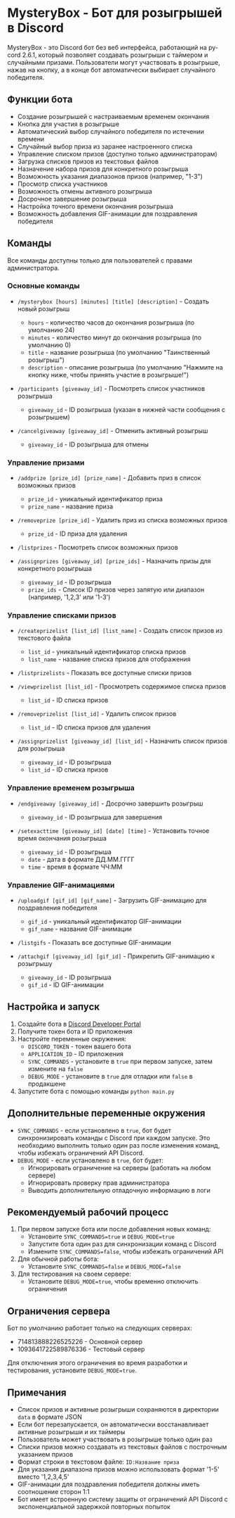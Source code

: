 # MysteryBox - Бот для розыгрышей в Discord

MysteryBox - это Discord бот без веб интерфейса, работающий на py-cord 2.6.1, который позволяет создавать розыгрыши с таймером и случайными призами. Пользователи могут участвовать в розыгрыше, нажав на кнопку, а в конце бот автоматически выбирает случайного победителя.

## Функции бота

- Создание розыгрышей с настраиваемым временем окончания
- Кнопка для участия в розыгрыше
- Автоматический выбор случайного победителя по истечении времени
- Случайный выбор приза из заранее настроенного списка
- Управление списком призов (доступно только администраторам)
- Загрузка списков призов из текстовых файлов
- Назначение набора призов для конкретного розыгрыша
- Возможность указания диапазонов призов (например, "1-3")
- Просмотр списка участников
- Возможность отмены активного розыгрыша
- Досрочное завершение розыгрыша
- Настройка точного времени окончания розыгрыша
- Возможность добавления GIF-анимации для поздравления победителя

## Команды

Все команды доступны только для пользователей с правами администратора.

### Основные команды

- `/mysterybox [hours] [minutes] [title] [description]` - Создать новый розыгрыш
  - `hours` - количество часов до окончания розыгрыша (по умолчанию 24)
  - `minutes` - количество минут до окончания розыгрыша (по умолчанию 0)
  - `title` - название розыгрыша (по умолчанию "Таинственный розыгрыш")
  - `description` - описание розыгрыша (по умолчанию "Нажмите на кнопку ниже, чтобы принять участие в розыгрыше!")

- `/participants [giveaway_id]` - Посмотреть список участников розыгрыша
  - `giveaway_id` - ID розыгрыша (указан в нижней части сообщения с розыгрышем)

- `/cancelgiveaway [giveaway_id]` - Отменить активный розыгрыш
  - `giveaway_id` - ID розыгрыша для отмены

### Управление призами

- `/addprize [prize_id] [prize_name]` - Добавить приз в список возможных призов
  - `prize_id` - уникальный идентификатор приза
  - `prize_name` - название приза

- `/removeprize [prize_id]` - Удалить приз из списка возможных призов
  - `prize_id` - ID приза для удаления

- `/listprizes` - Посмотреть список возможных призов

- `/assignprizes [giveaway_id] [prize_ids]` - Назначить призы для конкретного розыгрыша
  - `giveaway_id` - ID розыгрыша
  - `prize_ids` - Список ID призов через запятую или диапазон (например, '1,2,3' или '1-3')

### Управление списками призов

- `/createprizelist [list_id] [list_name]` - Создать список призов из текстового файла
  - `list_id` - уникальный идентификатор списка призов
  - `list_name` - название списка призов для отображения

- `/listprizelists` - Показать все доступные списки призов

- `/viewprizelist [list_id]` - Просмотреть содержимое списка призов
  - `list_id` - ID списка призов

- `/removeprizelist [list_id]` - Удалить список призов
  - `list_id` - ID списка призов для удаления

- `/assignprizelist [giveaway_id] [list_id]` - Назначить список призов для розыгрыша
  - `giveaway_id` - ID розыгрыша
  - `list_id` - ID списка призов

### Управление временем розыгрыша

- `/endgiveaway [giveaway_id]` - Досрочно завершить розыгрыш
  - `giveaway_id` - ID розыгрыша для завершения

- `/setexacttime [giveaway_id] [date] [time]` - Установить точное время окончания розыгрыша
  - `giveaway_id` - ID розыгрыша
  - `date` - дата в формате ДД.ММ.ГГГГ
  - `time` - время в формате ЧЧ:ММ

### Управление GIF-анимациями

- `/uploadgif [gif_id] [gif_name]` - Загрузить GIF-анимацию для поздравления победителя
  - `gif_id` - уникальный идентификатор GIF-анимации
  - `gif_name` - название GIF-анимации

- `/listgifs` - Показать все доступные GIF-анимации

- `/attachgif [giveaway_id] [gif_id]` - Прикрепить GIF-анимацию к розыгрышу
  - `giveaway_id` - ID розыгрыша
  - `gif_id` - ID GIF-анимации

## Настройка и запуск

1. Создайте бота в [Discord Developer Portal](https://discord.com/developers/applications)
2. Получите токен бота и ID приложения
3. Настройте переменные окружения:
   - `DISCORD_TOKEN` - токен вашего бота
   - `APPLICATION_ID` - ID приложения
   - `SYNC_COMMANDS` - установите в `true` при первом запуске, затем измените на `false`
   - `DEBUG_MODE` - установите в `true` для отладки или `false` в продакшене
4. Запустите бота с помощью команды `python main.py`

## Дополнительные переменные окружения

- `SYNC_COMMANDS` - если установлено в `true`, бот будет синхронизировать команды с Discord при каждом запуске. Это необходимо выполнить только один раз после изменения команд, чтобы избежать ограничений API Discord.
- `DEBUG_MODE` - если установлено в `true`, бот будет:
  - Игнорировать ограничение на серверы (работать на любом сервере)
  - Игнорировать проверку прав администратора
  - Выводить дополнительную отладочную информацию в логи

## Рекомендуемый рабочий процесс

1. При первом запуске бота или после добавления новых команд:
   - Установите `SYNC_COMMANDS=true` и `DEBUG_MODE=true`
   - Запустите бота один раз для синхронизации команд с Discord
   - Измените `SYNC_COMMANDS=false`, чтобы избежать ограничений API
2. Для обычной работы бота:
   - Установите `SYNC_COMMANDS=false` и `DEBUG_MODE=false`
3. Для тестирования на своем сервере:
   - Установите `DEBUG_MODE=true`, чтобы временно отключить ограничения

## Ограничения сервера

Бот по умолчанию работает только на следующих серверах:
- 714813888226525226 - Основной сервер
- 1093641722589876336 - Тестовый сервер

Для отключения этого ограничения во время разработки и тестирования, установите `DEBUG_MODE=true`.

## Примечания

- Список призов и активные розыгрыши сохраняются в директории `data` в формате JSON
- Если бот перезапускается, он автоматически восстанавливает активные розыгрыши и их таймеры
- Пользователь может участвовать в розыгрыше только один раз
- Списки призов можно создавать из текстовых файлов с построчным указанием призов
- Формат строки в текстовом файле: `ID:Название приза`
- Для указания диапазона призов можно использовать формат '1-5' вместо '1,2,3,4,5'
- GIF-анимации для поздравления победителя должны иметь соотношение сторон 1:1
- Бот имеет встроенную систему защиты от ограничений API Discord с экспоненциальной задержкой повторных попыток
